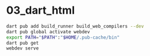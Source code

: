 # 03_dart_html

```bash
dart pub add build_runner build_web_compilers --dev
dart pub global activate webdev
export PATH="$PATH":"$HOME/.pub-cache/bin"
dart pub get
webdev serve
```
